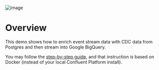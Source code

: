 ![image](../images/confluent-logo-300-2.png)

# Overview

This demo shows how to enrich event stream data with CDC data from Postgres and then stream into Google BigQuery.

You may follow the [step-by-step guide](dwh2cloud.adoc), and that instruction is based on Docker (instead of your local Confluent Platform install).
